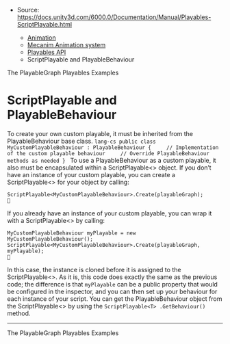 * Source: https://docs.unity3d.com/6000.0/Documentation/Manual/Playables-ScriptPlayable.html

  * [Animation](https://docs.unity3d.com/6000.0/Documentation/Manual/AnimationSection.html)
  * [Mecanim Animation system](https://docs.unity3d.com/6000.0/Documentation/Manual/AnimationOverview.html)
  * [Playables API](https://docs.unity3d.com/6000.0/Documentation/Manual/Playables.html)
  * ScriptPlayable and PlayableBehaviour


[](https://docs.unity3d.com/6000.0/Documentation/Manual/Playables-Graph.html)
The PlayableGraph
[](https://docs.unity3d.com/6000.0/Documentation/Manual/Playables-Examples.html)
Playables Examples
# ScriptPlayable and PlayableBehaviour
To create your own custom playable, it must be inherited from the PlayableBehaviour base class. `lang-cs public class MyCustomPlayableBehaviour : PlayableBehaviour {     // Implementation of the custom playable behaviour     // Override PlayableBehaviour methods as needed } `
To use a PlayableBehaviour as a custom playable, it also must be encapsulated within a ScriptPlayable<> object. If you don’t have an instance of your custom playable, you can create a ScriptPlayable<> for your object by calling:
```
ScriptPlayable<MyCustomPlayableBehaviour>.Create(playableGraph);

```

If you already have an instance of your custom playable, you can wrap it with a ScriptPlayable<> by calling:
```
MyCustomPlayableBehaviour myPlayable = new MyCustomPlayableBehaviour();
ScriptPlayable<MyCustomPlayableBehaviour>.Create(playableGraph, myPlayable);

```

In this case, the instance is cloned before it is assigned to the ScriptPlayable<>. As it is, this code does exactly the same as the previous code; the difference is that `myPlayable` can be a public property that would be configured in the inspector, and you can then set up your behaviour for each instance of your script.
You can get the PlayableBehaviour object from the ScriptPlayable<> by using the `ScriptPlayable<T> .GetBehaviour()` method.
* * *
[](https://docs.unity3d.com/6000.0/Documentation/Manual/Playables-Graph.html)
The PlayableGraph
[](https://docs.unity3d.com/6000.0/Documentation/Manual/Playables-Examples.html)
Playables Examples
